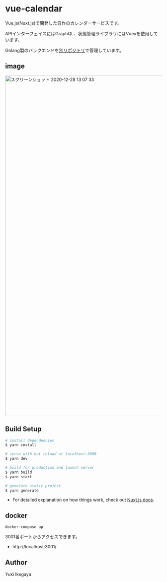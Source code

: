 # vue-calendar
Vue.js(Nuxt.js)で開発した自作のカレンダーサービスです。

APIインターフェイスにはGraphQL、状態管理ライブラリにはVuexを使用しています。

Golang製のバックエンドを[別リポジトリ](https://github.com/ikeyu0806/calendar-backend)で管理しています。

## image
<img width="1097" alt="スクリーンショット 2020-12-28 13 07 33" src="https://user-images.githubusercontent.com/30525452/103451068-99c48a80-4d02-11eb-8ba1-eb848e6246c6.png">

## Build Setup

```bash
# install dependencies
$ yarn install

# serve with hot reload at localhost:3000
$ yarn dev

# build for production and launch server
$ yarn build
$ yarn start

# generate static project
$ yarn generate
```

- For detailed explanation on how things work, check out [Nuxt.js docs](https://nuxtjs.org).

## docker

```
docker-compose up
```

3001番ポートからアクセスできます。
- http://localhost:3001/

## Author
Yuki Ikegaya
